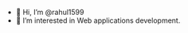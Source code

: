 - 👋 Hi, I’m @rahul1599
- 👀 I’m interested in Web applications development.




<!---
rahul1599/rahul1599 is a ✨ special ✨ repository because its `README.md` (this file) appears on your GitHub profile.
You can click the Preview link to take a look at your changes.
--->

